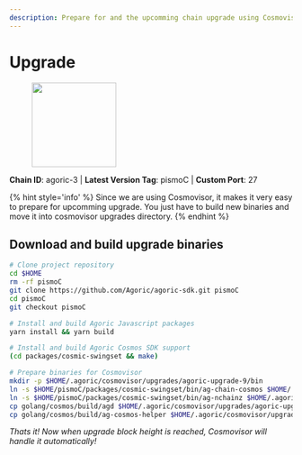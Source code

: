 ```yaml
---
description: Prepare for and the upcomming chain upgrade using Cosmovisor.
---
```


# Upgrade

<figure><img src="https://raw.githubusercontent.com/kj89/testnet_manuals/main/pingpub/logos/agoric.png" width="150" alt=""><figcaption></figcaption></figure>

**Chain ID**: agoric-3 | **Latest Version Tag**: pismoC | **Custom Port**: 27

{% hint style='info' %}
Since we are using Cosmovisor, it makes it very easy to prepare for upcomming upgrade.
You just have to build new binaries and move it into cosmovisor upgrades directory.
{% endhint %}

## Download and build upgrade binaries

```bash
# Clone project repository
cd $HOME
rm -rf pismoC
git clone https://github.com/Agoric/agoric-sdk.git pismoC
cd pismoC
git checkout pismoC

# Install and build Agoric Javascript packages
yarn install && yarn build

# Install and build Agoric Cosmos SDK support
(cd packages/cosmic-swingset && make)

# Prepare binaries for Cosmovisor
mkdir -p $HOME/.agoric/cosmovisor/upgrades/agoric-upgrade-9/bin
ln -s $HOME/pismoC/packages/cosmic-swingset/bin/ag-chain-cosmos $HOME/.agoric/cosmovisor/upgrades/agoric-upgrade-9/bin/ag-chain-cosmos
ln -s $HOME/pismoC/packages/cosmic-swingset/bin/ag-nchainz $HOME/.agoric/cosmovisor/upgrades/agoric-upgrade-9/bin/ag-nchainz
cp golang/cosmos/build/agd $HOME/.agoric/cosmovisor/upgrades/agoric-upgrade-9/bin/
cp golang/cosmos/build/ag-cosmos-helper $HOME/.agoric/cosmovisor/upgrades/agoric-upgrade-9/bin/
```

*Thats it! Now when upgrade block height is reached, Cosmovisor will handle it automatically!*
